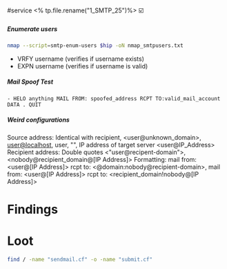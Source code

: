 #service 
<% tp.file.rename("1_SMTP_25")%>
☑️

##### Enumerate users
```bash
nmap --script=smtp-enum-users $hip -oN nmap_smtpusers.txt
```
- VRFY username (verifies if username exists)
- EXPN username (verifies if username is valid)
##### Mail Spoof Test
    - HELO anything MAIL FROM: spoofed_address RCPT TO:valid_mail_account DATA . QUIT
##### Weird configurations
Source address: Identical with recipient, <user@unknown_domain>, <user@localhost>, user, "", IP address of target server <user@IP_Address>
Recipient address: Double quotes <"user@recipent-domain">, <nobody@recipient_domain@[IP Address]>
Formatting: mail from: <user@[IP Address]> rcpt to: <@domain:nobody@recipient-domain>, mail from: <user@[IP Address]> rcpt to: <recipient_domain!nobody@[IP Address]>
# Findings

# Loot
```bash
find / -name "sendmail.cf" -o -name "submit.cf"
```